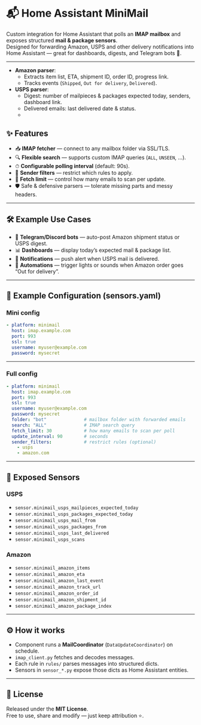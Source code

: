 # 📬 Home Assistant MiniMail

Custom integration for Home Assistant that polls an **IMAP mailbox** and exposes structured **mail & package sensors**.  
Designed for forwarding Amazon, USPS and other delivery notifications into Home Assistant — great for dashboards, digests, and Telegram bots 🐺.

---
- **Amazon parser**:
  - Extracts item list, ETA, shipment ID, order ID, progress link.
  - Tracks events (`Shipped`, `Out for delivery`, `Delivered`).
- **USPS parser**:
  - Digest: number of mailpieces & packages expected today, senders, dashboard link.
  - Delivered emails: last delivered date & status.
  - 
## ✨ Features
- 📥 **IMAP fetcher** — connect to any mailbox folder via SSL/TLS.  
- 🔍 **Flexible search** — supports custom IMAP queries (`ALL`, `UNSEEN`, …).  
- ⏱ **Configurable polling interval** (default: 90s).  
- 🧩 **Sender filters** — restrict which rules to apply.  
- 🔄 **Fetch limit** — control how many emails to scan per update.  
- 🛡 Safe & defensive parsers — tolerate missing parts and messy headers.

---

## 🛠 Example Use Cases
- 🤖 **Telegram/Discord bots** — auto-post Amazon shipment status or USPS digest.  
- 📊 **Dashboards** — display today’s expected mail & package list.  
- 🚨 **Notifications** — push alert when USPS mail is delivered.  
- 📅 **Automations** — trigger lights or sounds when Amazon order goes “Out for delivery”.  

---

## 📂 Example Configuration (sensors.yaml)

### Mini config
```yaml
- platform: minimail
  host: imap.example.com
  port: 993
  ssl: true
  username: myuser@example.com
  password: mysecret
```

---

### Full config
```yaml
- platform: minimail
  host: imap.example.com
  port: 993
  ssl: true
  username: myuser@example.com
  password: mysecret
  folder: "bot"              # mailbox folder with forwarded emails
  search: "ALL"              # IMAP search query
  fetch_limit: 30            # how many emails to scan per poll
  update_interval: 90        # seconds
  sender_filters:            # restrict rules (optional)
    - usps
    - amazon.com
```

---

## 📡 Exposed Sensors

### USPS
- `sensor.minimail_usps_mailpieces_expected_today`
- `sensor.minimail_usps_packages_expected_today`
- `sensor.minimail_usps_mail_from`
- `sensor.minimail_usps_packages_from`
- `sensor.minimail_usps_last_delivered`
- `sensor.minimail_usps_scans`

### Amazon
- `sensor.minimail_amazon_items`
- `sensor.minimail_amazon_eta`
- `sensor.minimail_amazon_last_event`
- `sensor.minimail_amazon_track_url`
- `sensor.minimail_amazon_order_id`
- `sensor.minimail_amazon_shipment_id`
- `sensor.minimail_amazon_package_index`

---

## ⚙️ How it works
- Component runs a **MailCoordinator** (`DataUpdateCoordinator`) on schedule.  
- `imap_client.py` fetches and decodes messages.  
- Each rule in `rules/` parses messages into structured dicts.  
- Sensors in `sensor_*.py` expose those dicts as Home Assistant entities.  

---

## 📜 License
Released under the **MIT License**.  
Free to use, share and modify — just keep attribution ⭐.

